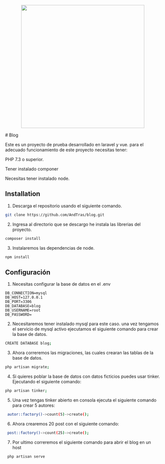 <p align="center"><a href="https://laravel.com" target="_blank"><img src="https://raw.githubusercontent.com/laravel/art/master/logo-lockup/5%20SVG/2%20CMYK/1%20Full%20Color/laravel-logolockup-cmyk-red.svg" width="400"></a></p>
# Blog

Este es un proyecto de prueba desarrollado en laravel y vue. para el adecuado funcionamiento de este proyecto necesitas tener:

PHP 7.3 o superior. 

Tener instalado componer

Necesitas tener instalado node. 


## Installation

1. Descarga el repositorio usando el siguiente comando.

```bash
git clone https://github.com/AndTras/blog.git
```

2. Ingresa al directorio que se descargo he instala las librerias del proyecto.

```bash
composer install
```
3. Instalaremos las dependencias de node.

```bash
npm install
```
## Configuración

1. Necesitas configurar la base de datos en el .env
```
DB_CONNECTION=mysql
DB_HOST=127.0.0.1
DB_PORT=3306
DB_DATABASE=blog
DB_USERNAME=root
DB_PASSWORD=
```
2. Necesitaremos tener instalado mysql para este caso. una vez tengamos el servicio de mysql activo ejecutamos el siguiente comando para crear la base de datos.
```bash
CREATE DATABASE blog;
```
3. Ahora correremos las migraciones, las cuales crearan las tablas de la base de datos.
```bash
php artisan migrate;
```
4. Si quieres poblar la base de datos con datos ficticios puedes usar tinker. Ejecutando el siguiente comando:
```bash
php artisan tinker;
```
5. Una vez tengas tinker abierto en consola ejecuta el siguiente comando para crear 5 autores:
```bash
 autor::factory()->count(5)->create();
```
6. Ahora crearemos 20 post con el siguiente comando:
```bash
 post::factory()->count(25)->create();
```
7. Por ultimo correremos el siguiente comando para abrir el blog en un host
```bash
 php artisan serve
```
